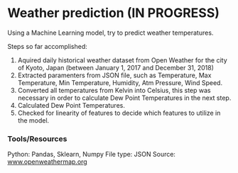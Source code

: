# Weather prediction (IN PROGRESS)
Using a Machine Learning model, try to predict weather temperatures.

Steps so far accomplished:
1. Aquired daily historical weather dataset from Open Weather for the city of Kyoto, Japan (between January 1, 2017 and December 31, 2018)
2. Extracted paramenters from JSON file, such as Temperature, Max Temperature, Min Temperature, Humidity, Atm Pressure, Wind Speed.
3. Converted all temperatures from Kelvin into Celsius, this step was necessary in order to calculate Dew Point Temperatures in the next step.
4. Calculated Dew Point Temperatures.
5. Checked for linearity of features to decide which features to utilize in the model.

### Tools/Resources
Python: Pandas, Sklearn, Numpy
File type: JSON 
Source: www.openweathermap.org
